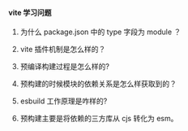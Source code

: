 #### vite 学习问题

1. 为什么 package.json 中的 type 字段为 module ？

2. vite 插件机制是怎么样的？

3. 预编译构建过程是怎么样的?

4. 预构建的时候模块的依赖关系是怎么样获取到的？ 

5. esbuild 工作原理是咋样的? 

6. 预构建主要是将依赖的三方库从 cjs 转化为 esm。 
